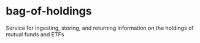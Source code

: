 # bag-of-holdings
Service for ingesting, storing, and returning information on the holdings of mutual funds and ETFs
